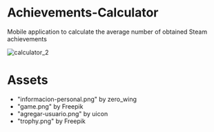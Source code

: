 # Achievements-Calculator
Mobile application to calculate the average number of obtained Steam achievements 

![calculator_2](https://github.com/Arely-Paulina-Rojas/Achievements-Calculator/assets/37195469/757eaaf9-f35d-4003-b0ce-974f6dd1c42b)

# Assets
- "informacion-personal.png" by zero_wing
- "game.png" by Freepik 
- "agregar-usuario.png" by uicon
-  "trophy.png" by Freepik 
